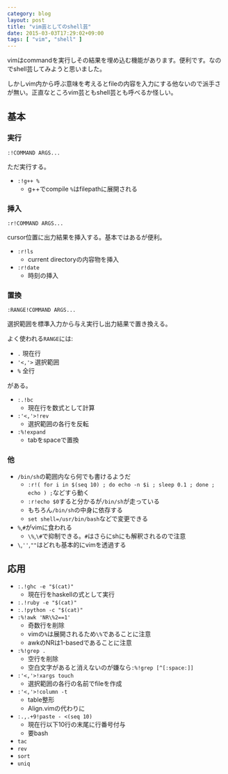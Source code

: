 ```yaml
---
category: blog
layout: post
title: "vim芸としてのshell芸"
date: 2015-03-03T17:29:02+09:00
tags: [ "vim", "shell" ]
---
```


vimはcommandを実行しその結果を埋め込む機能があります。便利です。なのでshell芸してみようと思いました。

しかしvim内から呼ぶ意味を考えるとfileの内容を入力にする他ないので派手さが無い。正直なところvim芸ともshell芸とも呼べるか怪しい。

<!-- more -->

## 基本

### 実行

``` vim
:!COMMAND ARGS...
```

ただ実行する。

-   `:!g++ %`
    -   g++でcompile `%`はfilepathに展開される

### 挿入

``` vim
:r!COMMAND ARGS...
```

cursor位置に出力結果を挿入する。基本ではあるが便利。

-   `:r!ls`
    -   current directoryの内容物を挿入
-   `:r!date`
    -   時刻の挿入

### 置換

``` vim
:RANGE!COMMAND ARGS...
```

選択範囲を標準入力から与え実行し出力結果で置き換える。

よく使われる`RANGE`には:

-   `.` 現在行
-   `'<,'>` 選択範囲
-   `%` 全行

がある。

-   `:.!bc`
    -   現在行を数式として計算
-   `:'<,'>!rev`
    -   選択範囲の各行を反転
-   `:%!expand`
    -   tabをspaceで置換

### 他

-   `/bin/sh`の範囲内なら何でも書けるようだ
    -   `:r!( for i in $(seq 10) ; do echo -n $i ; sleep 0.1 ; done ; echo ) ;`などすら動く
    -   `:r!echo $0`すると分かるが`/bin/sh`が走っている
    -   もちろん`/bin/sh`の中身に依存する
    -   `set shell=/usr/bin/bash`などで変更できる
-   `%`,`#`がvimに食われる
    -   `\%`,`\#`で抑制できる。`#`はさらにshにも解釈されるので注意
-   `\`,`''`,`""`はどれも基本的にvimを透過する

## 応用

-   `:.!ghc -e "$(cat)"`
    -   現在行をhaskellの式として実行
-   `:.!ruby -e "$(cat)"`
-   `:.!python -c "$(cat)"`
-   `:%!awk 'NR\%2==1'`
    -   奇数行を削除
    -   vimの`%`は展開されるため`\%`であることに注意
    -   awkのNRは1-basedであることに注意
-   `:%!grep .`
    -   空行を削除
    -   空白文字があると消えないのが嫌なら`:%!grep [^[:space:]]`
-   `:'<,'>!xargs touch`
    -   選択範囲の各行の名前でfileを作成
-   `:'<,'>!column -t`
    -   table整形
    -   Align.vimの代わりに
-   `:.,.+9!paste - <(seq 10)`
    -   現在行以下10行の末尾に行番号付与
    -   要bash
-   `tac`
-   `rev`
-   `sort`
-   `uniq`
